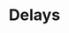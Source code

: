 ---
title: "Delays"
summary: "British indie rock/dream pop band founded in 2001 in Southampton as Idoru, they subsequently changed their name and signed with Rough Trade. In 2016, singer Greg Gilbert was diagnosed with cancer & died on 30th September 2021. Members: Greg Gilbert - Vocals, Guitar Aaron Gilbert - Keyboards, Programming, Background Vocals Colin Fox - Bass, Instruments, Background Vocals Rowly - Drums"
image: "delays.jpg"
---